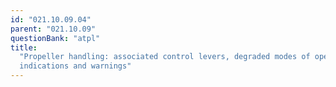 ```yaml
---
id: "021.10.09.04"
parent: "021.10.09"
questionBank: "atpl"
title:
  "Propeller handling: associated control levers, degraded modes of operation,
  indications and warnings"
---
```

